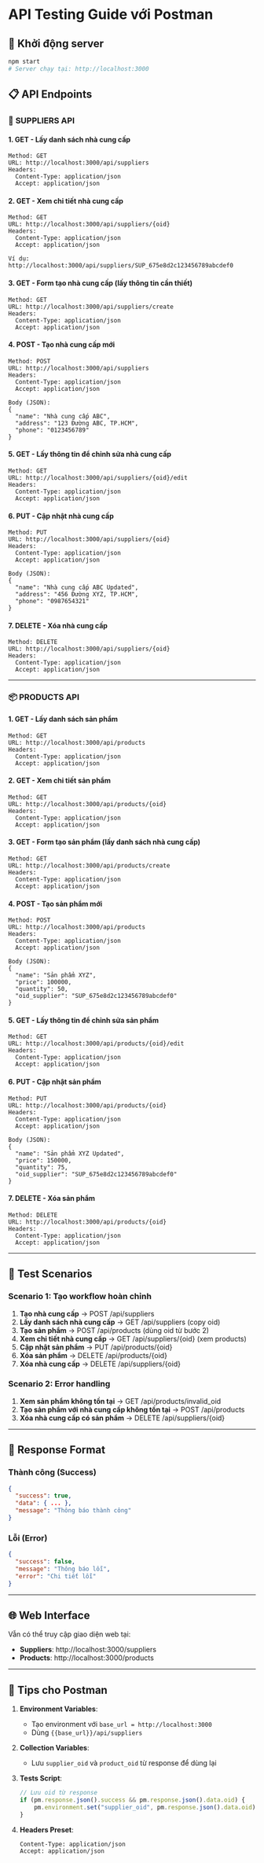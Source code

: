# API Testing Guide với Postman

## 🚀 Khởi động server
```bash
npm start
# Server chạy tại: http://localhost:3000
```

## 📋 API Endpoints

### 🏢 **SUPPLIERS API**

#### 1. GET - Lấy danh sách nhà cung cấp
```
Method: GET
URL: http://localhost:3000/api/suppliers
Headers: 
  Content-Type: application/json
  Accept: application/json
```

#### 2. GET - Xem chi tiết nhà cung cấp
```
Method: GET
URL: http://localhost:3000/api/suppliers/{oid}
Headers: 
  Content-Type: application/json
  Accept: application/json

Ví dụ: http://localhost:3000/api/suppliers/SUP_675e8d2c123456789abcdef0
```

#### 3. GET - Form tạo nhà cung cấp (lấy thông tin cần thiết)
```
Method: GET
URL: http://localhost:3000/api/suppliers/create
Headers: 
  Content-Type: application/json
  Accept: application/json
```

#### 4. POST - Tạo nhà cung cấp mới
```
Method: POST
URL: http://localhost:3000/api/suppliers
Headers: 
  Content-Type: application/json
  Accept: application/json

Body (JSON):
{
  "name": "Nhà cung cấp ABC",
  "address": "123 Đường ABC, TP.HCM",
  "phone": "0123456789"
}
```

#### 5. GET - Lấy thông tin để chỉnh sửa nhà cung cấp
```
Method: GET
URL: http://localhost:3000/api/suppliers/{oid}/edit
Headers: 
  Content-Type: application/json
  Accept: application/json
```

#### 6. PUT - Cập nhật nhà cung cấp
```
Method: PUT
URL: http://localhost:3000/api/suppliers/{oid}
Headers: 
  Content-Type: application/json
  Accept: application/json

Body (JSON):
{
  "name": "Nhà cung cấp ABC Updated",
  "address": "456 Đường XYZ, TP.HCM",
  "phone": "0987654321"
}
```

#### 7. DELETE - Xóa nhà cung cấp
```
Method: DELETE
URL: http://localhost:3000/api/suppliers/{oid}
Headers: 
  Content-Type: application/json
  Accept: application/json
```

---

### 📦 **PRODUCTS API**

#### 1. GET - Lấy danh sách sản phẩm
```
Method: GET
URL: http://localhost:3000/api/products
Headers: 
  Content-Type: application/json
  Accept: application/json
```

#### 2. GET - Xem chi tiết sản phẩm
```
Method: GET
URL: http://localhost:3000/api/products/{oid}
Headers: 
  Content-Type: application/json
  Accept: application/json
```

#### 3. GET - Form tạo sản phẩm (lấy danh sách nhà cung cấp)
```
Method: GET
URL: http://localhost:3000/api/products/create
Headers: 
  Content-Type: application/json
  Accept: application/json
```

#### 4. POST - Tạo sản phẩm mới
```
Method: POST
URL: http://localhost:3000/api/products
Headers: 
  Content-Type: application/json
  Accept: application/json

Body (JSON):
{
  "name": "Sản phẩm XYZ",
  "price": 100000,
  "quantity": 50,
  "oid_supplier": "SUP_675e8d2c123456789abcdef0"
}
```

#### 5. GET - Lấy thông tin để chỉnh sửa sản phẩm
```
Method: GET
URL: http://localhost:3000/api/products/{oid}/edit
Headers: 
  Content-Type: application/json
  Accept: application/json
```

#### 6. PUT - Cập nhật sản phẩm
```
Method: PUT
URL: http://localhost:3000/api/products/{oid}
Headers: 
  Content-Type: application/json
  Accept: application/json

Body (JSON):
{
  "name": "Sản phẩm XYZ Updated",
  "price": 150000,
  "quantity": 75,
  "oid_supplier": "SUP_675e8d2c123456789abcdef0"
}
```

#### 7. DELETE - Xóa sản phẩm
```
Method: DELETE
URL: http://localhost:3000/api/products/{oid}
Headers: 
  Content-Type: application/json
  Accept: application/json
```

---

## 🎯 **Test Scenarios**

### Scenario 1: Tạo workflow hoàn chỉnh
1. **Tạo nhà cung cấp** → POST /api/suppliers
2. **Lấy danh sách nhà cung cấp** → GET /api/suppliers (copy oid)
3. **Tạo sản phẩm** → POST /api/products (dùng oid từ bước 2)
4. **Xem chi tiết nhà cung cấp** → GET /api/suppliers/{oid} (xem products)
5. **Cập nhật sản phẩm** → PUT /api/products/{oid}
6. **Xóa sản phẩm** → DELETE /api/products/{oid}
7. **Xóa nhà cung cấp** → DELETE /api/suppliers/{oid}

### Scenario 2: Error handling
1. **Xem sản phẩm không tồn tại** → GET /api/products/invalid_oid
2. **Tạo sản phẩm với nhà cung cấp không tồn tại** → POST /api/products
3. **Xóa nhà cung cấp có sản phẩm** → DELETE /api/suppliers/{oid}

---

## 📝 **Response Format**

### Thành công (Success)
```json
{
  "success": true,
  "data": { ... },
  "message": "Thông báo thành công"
}
```

### Lỗi (Error)
```json
{
  "success": false,
  "message": "Thông báo lỗi",
  "error": "Chi tiết lỗi"
}
```

---

## 🌐 **Web Interface**

Vẫn có thể truy cập giao diện web tại:
- **Suppliers**: http://localhost:3000/suppliers
- **Products**: http://localhost:3000/products

---

## 🔧 **Tips cho Postman**

1. **Environment Variables**:
   - Tạo environment với `base_url = http://localhost:3000`
   - Dùng `{{base_url}}/api/suppliers`

2. **Collection Variables**:
   - Lưu `supplier_oid` và `product_oid` từ response để dùng lại

3. **Tests Script**:
   ```javascript
   // Lưu oid từ response
   if (pm.response.json().success && pm.response.json().data.oid) {
       pm.environment.set("supplier_oid", pm.response.json().data.oid);
   }
   ```

4. **Headers Preset**:
   ```
   Content-Type: application/json
   Accept: application/json
   ```
